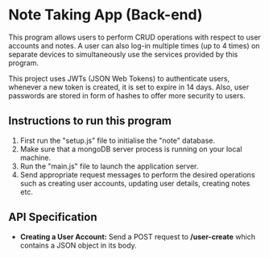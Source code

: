 # Note Taking App (Back-end)
<p>
  This program allows users to perform CRUD operations with respect to user accounts and notes. A user can also log-in multiple times (up to 4 times) on separate devices to simultaneously use the services provided by this program.
</p>
<p>
  This project uses JWTs (JSON Web Tokens) to authenticate users, whenever a new token is created, it is set to expire in 14 days. Also, user passwords are stored in form of hashes to offer more security to users.
</p>
<h2>Instructions to run this program</h2>
<ol>
  <li>First run the "setup.js" file to initialise the "note" database.</li>
  <li>Make sure that a mongoDB server process is running on your local machine.</li>
  <li>Run the "main.js" file to launch the application server.</li>
  <li>Send appropriate request messages to perform the desired operations such as creating user accounts, updating user details, creating notes etc.</li>
</ol>

<h2>API Specification</h2>
<ul>
  <li><b>Creating a User Account:</b> Send a POST request to <b>/user-create</b> which contains a JSON object in its body.</li>
</ul>
